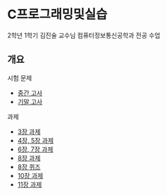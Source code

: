 # C프로그래밍및실습
2학년 1학기 김진술 교수님 컴퓨터정보통신공학과 전공 수업

## 개요
시험 문제
* [중간 고사](./exam-1-mid/)
* [기말 고사](./exam-2-fin/)

과제
* [3장 과제](./hw-ch_3/)
* [4장, 5장 과제](./hw-ch_4_5/)
* [6장, 7장 과제](./hw-ch_6_7/)
* [8장 과제](./hw-ch_8/)
* [8장 퀴즈](./quiz-ch8_5.4/)
* [10장 과제](./hw-ch_10/)
* [11장 과제](./hw-ch_11/)
